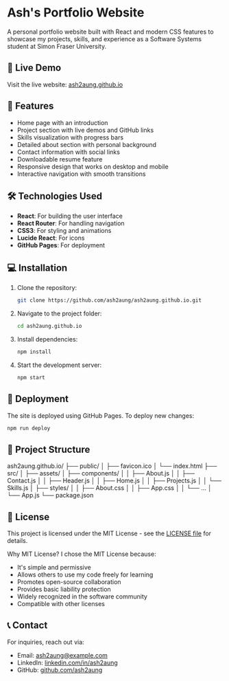 # Ash's Portfolio Website

A personal portfolio website built with React and modern CSS features to showcase my projects, skills, and experience as a Software Systems student at Simon Fraser University.

## 🌟 Live Demo
Visit the live website: [ash2aung.github.io](https://ash2aung.github.io)


## 🎯 Features
- Home page with an introduction
- Project section with live demos and GitHub links
- Skills visualization with progress bars
- Detailed about section with personal background
- Contact information with social links
- Downloadable resume feature
- Responsive design that works on desktop and mobile
- Interactive navigation with smooth transitions

## 🛠 Technologies Used
- **React**: For building the user interface
- **React Router**: For handling navigation
- **CSS3**: For styling and animations
- **Lucide React**: For icons
- **GitHub Pages**: For deployment

## 💻 Installation
1. Clone the repository:
   ```sh
   git clone https://github.com/ash2aung/ash2aung.github.io.git
   ```
2. Navigate to the project folder:
   ```sh
   cd ash2aung.github.io
   ```
3. Install dependencies:
   ```sh
   npm install
   ```
4. Start the development server:
   ```sh
   npm start
   ```

## 🚀 Deployment
The site is deployed using GitHub Pages. To deploy new changes:
```sh
npm run deploy
```
## 📁 Project Structure
ash2aung.github.io/
├── public/
│   ├── favicon.ico
│   └── index.html
├── src/
│   ├── assets/
│   ├── components/
│   │   ├── About.js
│   │   ├── Contact.js
│   │   ├── Header.js
│   │   ├── Home.js
│   │   ├── Projects.js
│   │   └── Skills.js
│   ├── styles/
│   │   ├── About.css
│   │   ├── App.css
│   │   └── ...
│   └── App.js
└── package.json

## 📜 License
This project is licensed under the MIT License - see the [LICENSE file](./license) for details.

Why MIT License? I chose the MIT License because:
- It's simple and permissive
- Allows others to use my code freely for learning
- Promotes open-source collaboration
- Provides basic liability protection
- Widely recognized in the software community
- Compatible with other licenses


## 📞 Contact
For inquiries, reach out via:
- Email: ash2aung@example.com
- LinkedIn: [linkedin.com/in/ash2aung](https://linkedin.com/in/ash2aung)
- GitHub: [github.com/ash2aung](https://github.com/ash2aung)

